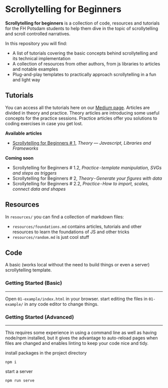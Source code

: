 # Scrollytelling for Beginners

**Scrollytelling for beginners** is a collection of code, resources and tutorials
for the FH Potsdam students to help them dive in the topic of scrollytelling and
scroll controlled narratives.

In this repository you will find:
* A list of tutorials covering the basic concepts behind scrollytelling and its
technical implementation
* A collection of resources from other authors, from js libraries to articles and
notable examples
* Plug-and-play templates to practically approach scrollytelling in a fun and light way

## Tutorials
You can access all the tutorials here on our [Medium page](https://medium.com/@scrollyforbeginners).
Articles are divided in theory and practice.
Theory articles are introducing some useful concepts for the practice sessions.
Practice articles offer you solutions to coding exercises in case you get lost.

**Available articles**
* [Scrollytelling for Beginners # 1](https://medium.com/@scrollyforbeginners/scrollytelling-for-beginners-1-551c5bad9631), *Theory — Javascript, Libraries and Frameworks*

**Coming soon**
* Scrollytelling for Beginners # 1.2, *Practice - template manipulation, SVGs and steps as triggers*
* Scrollytelling for Beginners # 2, *Theory - Generate your figures with data*
* Scrollytelling for Beginners # 2.2, *Practice - How to import, scales, connect data and shapes*


## Resources
In `resources/` you can find a collection of markdown files:
* `resources/foundations.md` contains articles, tutorials and other resources to learn the foundations of JS and other tricks
* `resources/random.md` is just cool stuff

## Code

A basic (works local without the need to build things or even a server)
scrollytelling template.


### Getting Started (Basic)
------
Open `01-example/index.html` in your browser. start editing the files in `01-example/`
in any code editor to change things.

### Getting Started (Advanced)
------
This requires some experience in using a command line as well as having node/npm
installed, but it gives the advantage to auto-reload pages when files are changed
and enables linting to keep your code nice and tidy.

install packages in the project directory
```
npm i
```

start a server
```
npm run serve
```
